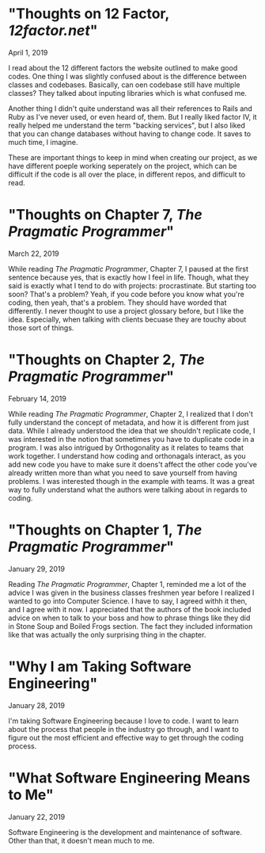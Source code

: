 # "Thoughts on 12 Factor, *12factor.net*"
April 1, 2019

I read about the 12 different factors the website outlined to make good codes. One thing I was slightly confused about is the difference between classes and codebases. Basically, can oen codebase still have multiple classes? They talked about inputing libraries which is what confused me.

Another thing I didn't quite understand was all their references to Rails and Ruby as I've never used, or even heard of, them. But I really liked factor IV, it really helped me understand the term "backing services", but I also liked that you can change databases without having to change code. It saves to much time, I imagine.

These are important things to keep in mind when creating our project, as we have different poeple working seperately on the project, which can be difficult if the code is all over the place, in different repos, and difficult to read.

# "Thoughts on Chapter 7, *The Pragmatic Programmer*"
March 22, 2019

While reading *The Pragmatic Programmer*, Chapter 7, I paused at the first sentence because yes, that is exactly how I feel in life. Though, what they said is exactly what I tend to do with projects: procrastinate. But starting too soon? That's a problem? Yeah, if you code before you know what you're coding, then yeah, that's a problem. They should have worded that differently. I never thought to use a project glossary before, but I like the idea. Especially, when talking with clients becuase they are touchy about those sort of things.


# "Thoughts on Chapter 2, *The Pragmatic Programmer*"
February 14, 2019

  While reading *The Pragmatic Programmer*, Chapter 2, I realized that I don't fully understand the concept of metadata, and how it is different from just data. While I already understood the idea that we shouldn't replicate code, I was interested in the notion that sometimes you have to duplicate code in a program. I was also intrigued by Orthogonality as it relates to teams that work together. I understand how coding and orthonagals interact, as you add new code you have to make sure it doens't affect the other code you've already written more than what you need to save yourself from having problems. I was interested though in the example with teams. It was a great way to fully understand what the authors were talking about in regards to coding.


# "Thoughts on Chapter 1, *The Pragmatic Programmer*"
January 29, 2019

  Reading *The Pragmatic Programmer*, Chapter 1, reminded me a lot of the advice I was given in the business classes freshmen year before I realized I wanted to go into Computer Science. I have to say, I agreed withh it then, and I agree with it now. I appreciated that the authors of the book included advice on when to talk to your boss and how to phrase things like they did in Stone Soup and Boiled Frogs section. The fact they included information like that was actually the only surprising thing in the chapter. 
  

# "Why I am Taking Software Engineering"
January 28, 2019
  
  I'm taking Software Engineering because I love to code. I want to learn about the process that people in the industry go through, and I want to figure out the most efficient and effective way to get through the coding process. 


# "What Software Engineering Means to Me" 
January 22, 2019

  Software Engineering is the development and maintenance of software. Other than that, it doesn't mean much to me.
